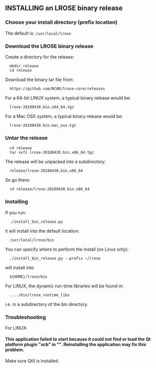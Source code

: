 ## INSTALLING an LROSE binary release

### Choose your install directory (prefix location)

The default is: `/usr/local/lrose`

### Download the LROSE binary release

Create a directory for the release:

```
  mkdir release
  cd release
```

Download the binary tar file from:

```
  https://github.com/NCAR/lrose-core/releases
```

For a 64-bit LINUX system, a typical binary release would be:

```
  lrose-20180430.bin.x84_64.tgz
```

For a Mac OSX system, a typical binary release would be:

```
  lrose-20180430.bin.mac_osx.tgz
```

### Untar the release

```
  cd release
  tar xvfz lrose-20180430.bin.x86_64.tgz
```

The release will be unpacked into a subdirectory:

```
  release/lrose-20180430.bin.x86_64
```

So go there:

```
  cd release/lrose-20180430.bin.x86_64
```

### Installing

If you run:

```
  ./install_bin_release.py
```

it will install into the default location:

```
  /usr/local/lrose/bin
```

You can specify where to perform the install (on Linux only):

```
  ./install_bin_release.py --prefix ~/lrose
```

will install into

```
  ${HOME}/lrose/bin
```

For LINUX, the dynamic run-time libraries will be found in:

```
  ..../bin/lrose_runtime_libs
```

i.e. in a subdirectory of the bin directory.

### Troubleshooting

For LINUX:
#### This application failed to start because it could not find or load the Qt platform plugin "xcb" in "".  Reinstalling the application may fix this problem.

Make sure Qt5 is installed. 
